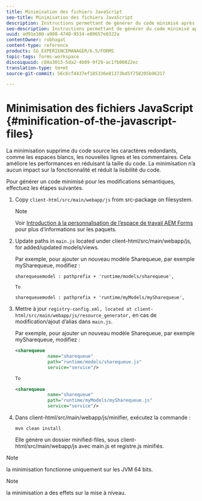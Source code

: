 ```yaml
---
title: Minimisation des fichiers JavaScript
seo-title: Minimisation des fichiers JavaScript
description: Instructions permettant de générer du code minimisé après des personnalisations de l’espace de travail AEM Forms pour optimiser les fichiers JS pour le Web.
seo-description: Instructions permettant de générer du code minimisé après des personnalisations de l’espace de travail AEM Forms pour optimiser les fichiers JS pour le Web.
uuid: ad91e380-a988-4740-9534-e09657e0322a
contentOwner: robhagat
content-type: reference
products: SG_EXPERIENCEMANAGER/6.5/FORMS
topic-tags: forms-workspace
discoiquuid: c88a3013-5da2-4b09-9f29-ac1fb00822ec
translation-type: tm+mt
source-git-commit: 56c6cfd437ef185336e81373bd5f758205b96317

---
```



# Minimisation des fichiers JavaScript {#minification-of-the-javascript-files}

La minimisation supprime du code source les caractères redondants, comme les espaces blancs, les nouvelles lignes et les commentaires. Cela améliore les performances en réduisant la taille du code. La minimisation n’a aucun impact sur la fonctionnalité et réduit la lisibilité du code.

Pour générer un code minimisé pour les modifications sémantiques, effectuez les étapes suivantes.

1. Copy `client-html/src/main/webapp/js` from src-package on filesystem.

   >[!NOTE]
   >
   >Voir [Introduction à la personnalisation de l’espace de travail AEM Forms](/help/forms/using/introduction-customizing-html-workspace.md) pour plus d’informations sur les paquets.

1. Update paths in `main.js` located under client-html/src/main/webapp/js, for added/updated models/views.

   Par exemple, pour ajouter un nouveau modèle Sharequeue, par exemple mySharequeue, modifiez :

   ```
   sharequeuemodel : pathprefix + 'runtime/models/sharequeue',
   
   To
   
   sharequeuemodel : pathprefix + 'runtime/myModels/mySharequeue',
   ```

1. Mettre à jour `registry-config.xml, located at client-html/src/main/webapp/js/resource_generator,` en cas de modification/ajout d’alias dans `main.js`.

   Par exemple, pour ajouter un nouveau modèle Sharequeue, par exemple mySharequeue, modifiez :

   ```xml
   <sharequeue
               name="sharequeue"
               path="runtime/models/sharequeue.js"
               service="service"/>
   
   To
   
   <sharequeue
               name="sharequeue"
               path="runtime/myModels/mySharequeue.js"
               service="service"/>
   ```

1. Dans client-html/src/main/webapp/js/minifier, exécutez la commande :

   ```shell
   mvn clean install
   ```

   Elle génère un dossier minified-files, sous client-html/src/main/webapp/js avec main.js et registre.js minifiés.

>[!NOTE]
>
>la minimisation fonctionne uniquement sur les JVM 64 bits.

>[!NOTE]
>
>la minimisation a des effets sur la mise à niveau.
